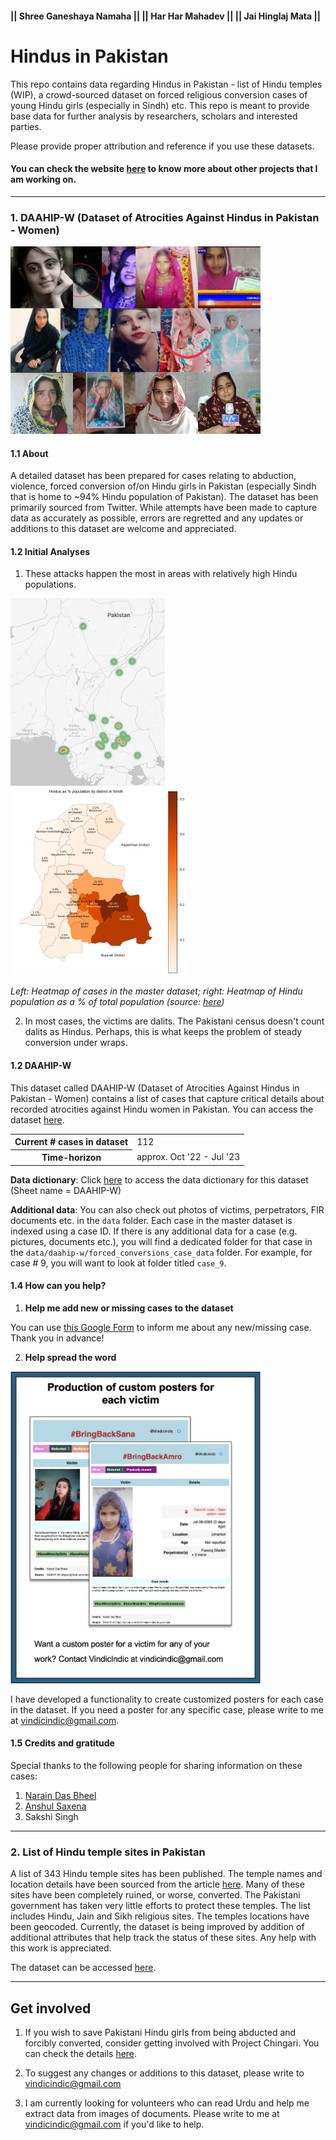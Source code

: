 #### || Shree Ganeshaya Namaha || || Har Har Mahadev || || Jai Hinglaj Mata ||


# Hindus in Pakistan

This repo contains data regarding Hindus in Pakistan - list of Hindu temples (WIP), a crowd-sourced dataset on forced religious conversion cases of young Hindu girls (especially in Sindh) etc. This repo is meant to provide base data for further analysis by researchers, scholars and interested parties.  
  
Please provide proper attribution and reference if you use these datasets.  

#### You can check the website [here](https://tinyurl.com/vindicindic) to know more about other projects that I am working on.
  
---  
  
### 1. DAAHIP-W (Dataset of Atrocities Against Hindus in Pakistan - Women)

<img src="assets/collage.jpg" width="400">

#### 1.1 About
A detailed dataset has been prepared for cases relating to abduction, violence, forced conversion of/on Hindu girls in 
Pakistan (especially Sindh that is home to ~94% Hindu population of Pakistan). The dataset has been primarily sourced 
from Twitter. While attempts have been made to capture data as accurately as possible, errors are regretted and any 
updates or additions to this dataset are welcome and appreciated.

#### 1.2 Initial Analyses
1. These attacks happen the most in areas with relatively high Hindu populations.

<img src="assets/heatmap.png" height="300"/>  <img src="assets/sindh_hindu_population_per_by_district.png" height="300"/>  

<i>Left: Heatmap of cases in the master dataset; right: Heatmap of Hindu population as a % of total population 
(source: <a href="https://github.com/vindicindic/pakistan_minorities">here</a>)</i> 

2. In most cases, the victims are dalits. The Pakistani census doesn't count dalits as Hindus. Perhaps, this is what keeps the problem of steady conversion under wraps.

#### 1.2 DAAHIP-W
This dataset called DAAHIP-W (Dataset of Atrocities Against Hindus in Pakistan - Women) contains 
a list of cases that capture critical details about recorded atrocities against Hindu women in Pakistan. You can access 
the dataset [here](data/daahip-w/20230131_list_violence_abductions_forced_conversions_hindu_women_in_pakistan.xlsx).

<table>
    <tr>
        <th>Current # cases in dataset</th>
        <td>112</td>
    </tr>
    <tr>
        <th>Time-horizon</th>
        <td>approx. Oct '22 - Jul '23</td>
    </tr>
</table>

**Data dictionary**: Click <a href="data/data_dictionary.xlsx">here</a> to access the data dictionary for this dataset 
(Sheet name = DAAHIP-W)  

**Additional data**: You can also check out photos of victims, perpetrators, FIR documents etc. in the `data` folder. 
Each case in the master dataset is indexed using a case ID. If there is any additional data for a case (e.g. pictures, 
documents etc.), you will find a dedicated folder for that case in the `data/daahip-w/forced_conversions_case_data` 
folder. For example, for case # 9, you will want to look at folder titled `case_9`.


#### 1.4 How can you help?

1. **Help me add new or missing cases to the dataset**

You can use <a href="https://docs.google.com/forms/d/e/1FAIpQLSfKJotL3I1i5zj-RV45OP-dm-J0CIopWCDQGisoZSkmKt4h7A/viewform">this Google Form</a> to inform me about any new/missing case. Thank you in advance!

2. **Help spread the word**

<img src="assets/poster_service.png" width="400">

I have developed a functionality to create customized posters for each case in the dataset. If you need a poster for any specific case, please write to me at vindicindic@gmail.com. 

#### 1.5 Credits and gratitude

Special thanks to the following people for sharing information on these cases:
1. [Narain Das Bheel](https://twitter.com/NarainDasBheel8)
2. [Anshul Saxena](https://twitter.com/AskAnshul)
3. Sakshi Singh


---  
### 2. List of Hindu temple sites in Pakistan
A list of 343 Hindu temple sites has been published. The temple names and location details have been sourced from the 
article [here](https://en.wikipedia.org/wiki/List_of_Hindu_temples_in_Pakistan). Many of these sites have been 
completely ruined, or worse, converted. The Pakistani government has taken very little efforts to protect these temples.
The list includes Hindu, Jain and Sikh religious sites. The temples locations have been geocoded. Currently, the dataset
is being improved by addition of additional attributes that help track the status of these sites. Any help with this 
work  is appreciated. 

The dataset can be accessed [here](data/list_hindu_temples_in_pak/20230408_list_hindu_temples_pakistan.xlsx).

----  
## Get involved

1. If you wish to save Pakistani Hindu girls from being abducted and forcibly converted, consider getting involved with Project Chingari. You can check the details [here](https://hindupact.org/category/chingari-project/).

2. To suggest any changes or additions to this dataset, please write to vindicindic@gmail.com

3. I am currently looking for volunteers who can read Urdu and help me extract data from images of documents. Please write to me at vindicindic@gmail.com if you'd like to help. 
